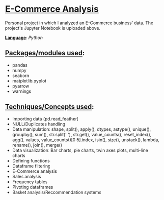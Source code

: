 # <ins>E-Commerce Analysis</ins>
Personal project in which I analyzed an E-Commerce business' data. The project's Jupyter Notebook is uploaded above.

**<ins>Language</ins>**: *Python*

## <ins>Packages/modules used</ins>:

- pandas
- numpy
- seaborn
- matplotlib.pyplot
- pyarrow
- warnings

## <ins>Techniques/Concepts used</ins>:

- Importing data (pd.read_feather)
- NULL/Duplicates handling
- Data manipulation: shape, split(), apply(), dtypes, astype(), unique(), groupby(), sum(), str.split(' '), str.get(), value_counts(), reset_index(), agg(), values, value_counts()[0:5].index, isin(), size(), unstack(), lambda, rename(), join(), merge()
- Data visualization: Bar charts, pie charts, twin axes plots, multi-line charts
- Defining functions
- Dataframe filtering
- E-Commerce analysis
- Sales analysis
- Frequency tables
- Pivoting dataframes
- Basket analysis/Reccommendation systems
